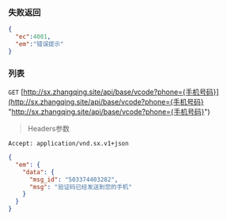 ### 失败返回
```json
{
  "ec":4001,
  "em":"错误提示"
}
```

### 列表
`GET` [http://sx.zhangqing.site/api/base/vcode?phone={手机号码}](http://sx.zhangqing.site/api/base/vcode?phone={手机号码} "http://sx.zhangqing.site/api/base/vcode?phone={手机号码}")

> Headers参数

`Accept: application/vnd.sx.v1+json`


```json
{
  "em": {
    "data": {
      "msg_id": "503374403282",
      "msg": "验证码已经发送到您的手机"
    }
  }
}
```